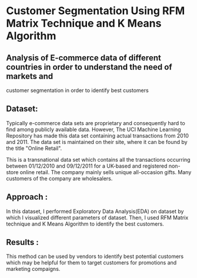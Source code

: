# Customer Segmentation Using RFM Matrix Technique and K Means Algorithm
## Analysis of E-commerce data of different countries in order to understand the need of markets and 
customer segmentation in order to identify best customers

## Dataset:

Typically e-commerce data sets are proprietary and consequently hard to find among publicly
available data. However, The UCI Machine Learning Repository has made this data set containing
actual transactions from 2010 and 2011. The data set is maintained on their site, where it can be
found by the title "Online Retail".

This is a transnational data set which contains all the transactions occurring between 01/12/2010
and 09/12/2011 for a UK-based and registered non-store online retail. The company mainly sells
unique all-occasion gifts. Many customers of the company are wholesalers.

## Approach :

In this dataset, I performed Exploratory Data Analysis(EDA) on dataset by which I visualized different parameters of dataset. 
Then, I used RFM Matrix technique and K Means Algorithm to identify the best customers.

## Results :

This method can be used by vendors to identify best potential customers which may 
be helpful for them to target customers for promotions and marketing compaigns.
